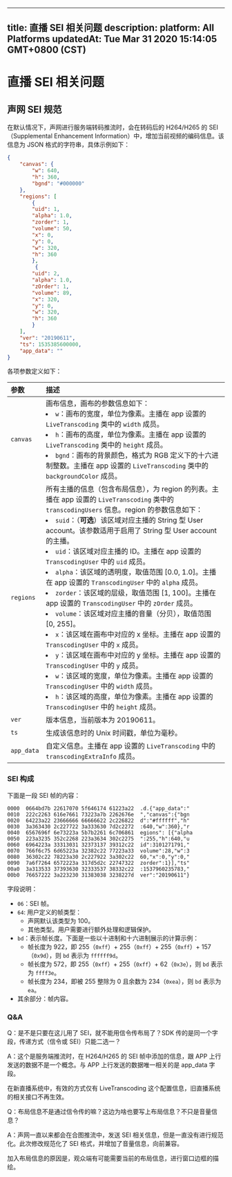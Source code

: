 
---
title: 直播 SEI 相关问题 
description: 
platform: All Platforms
updatedAt: Tue Mar 31 2020 15:14:05 GMT+0800 (CST)
---
# 直播 SEI 相关问题 
## 声网 SEI 规范

在默认情况下，声网进行服务端转码推流时，会在转码后的 H264/H265 的 SEI（Supplemental Enhancement Information）中，增加当前视频的编码信息。该信息为 JSON 格式的字符串，具体示例如下：

```json
{
    "canvas": {        
        "w": 640,
        "h": 360,
        "bgnd": "#000000"
    },
    "regions": [
        {
        "uid": 1,
        "alpha": 1.0,
        "zorder": 1,
        "volume": 50, 
        "x": 0, 
        "y": 0,   
        "w": 320,
        "h": 360
        },
         {
        "uid": 2,
        "alpha": 1.0,
        "zOrder": 1,
        "volume": 89,
        "x": 320,
        "y": 0,   
        "w": 320,
        "h": 360
        }
    ],
    "ver": "20190611",
    "ts": 1535385600000,
    "app_data": ""
}
```

各项参数定义如下：

| 参数       | 描述                                                         |
| :--------- | :----------------------------------------------------------- |
| `canvas`   | 画布信息，画布的参数信息如下：<li>`w`：画布的宽度，单位为像素。主播在 app 设置的 `LiveTranscoding` 类中的 `width` 成员。</li><li>`h`：画布的高度，单位为像素。主播在 app 设置的 `LiveTranscoding` 类中的 `height` 成员。</li><li>`bgnd`：画布的背景颜色，格式为 RGB 定义下的十六进制整数。主播在 app 设置的 `LiveTranscoding` 类中的 `backgroundColor` 成员。</li> |
| `regions`  | 所有主播的信息（包含布局信息），为 region 的列表。主播在 app 设置的 `LiveTranscoding` 类中的 `transcodingUsers` 信息。region 的参数信息如下：<li>`suid`：（**可选**）该区域对应主播的 String 型 User account。该参数适用于启用了 String 型 User account 的主播。</li><li>`uid`：该区域对应主播的 ID。主播在 app 设置的 `TranscodingUser` 中的 `uid` 成员。</li><li>`alpha`：该区域的透明度，取值范围 [0.0, 1.0]。主播在 app 设置的 `TranscodingUser` 中的 `alpha` 成员。</li><li>`zorder`：该区域的层级，取值范围 [1, 100]。主播在 app 设置的 `TranscodingUser` 中的 `zOrder` 成员。</li><li>`volume`：该区域对应主播的音量（分贝），取值范围 [0, 255]。</li><li> `x`：该区域在画布中对应的 x 坐标。主播在 app 设置的 `TranscodingUser` 中的 `x` 成员。</li><li>`y`：该区域在画布中对应的 y 坐标。主播在 app 设置的 `TranscodingUser` 中的 `y` 成员。</li><li>`w`：该区域的宽度，单位为像素。主播在 app 设置的 `TranscodingUser` 中的 `width` 成员。</li><li>`h`：该区域的高度，单位为像素。主播在 app 设置的 `TranscodingUser` 中的 `height` 成员。</li> |
| `ver`      | 版本信息，当前版本为 20190611。                              |
| `ts`       | 生成该信息时的 Unix 时间戳，单位为毫秒。                     |
| `app_data` | 自定义信息。主播在 app 设置的 `LiveTranscoding` 中的 `transcodingExtraInfo` 成员。 |


### SEI 构成

下面是一段 SEI 帧的内容：

```
0000  0664bd7b 22617070 5f646174 61223a22  .d.{"app_data":"
0010  222c2263 616e7661 73223a7b 2262676e  ","canvas":{"bgn
0020  64223a22 23666666 66666622 2c226822  d":"#ffffff","h"
0030  3a363430 2c227722 3a333630 7d2c2272  :640,"w":360},"r
0040  6567696f 6e73223a 5b7b2261 6c706861  egions": [{"alpha
0050  223a3235 352c2268 223a3634 302c2275  ":255,"h":640,"u
0060  6964223a 33313031 32373137 39312c22  id":3101271791,"
0070  766f6c75 6d65223a 32382c22 77223a33  volume":28,"w":3
0080  36302c22 78223a30 2c227922 3a302c22  60,"x":0,"y":0,"
0090  7a6f7264 6572223a 317d5d2c 22747322  zorder":1}],"ts"
00a0  3a313533 37393630 32333537 38332c22  :1537960235783,"
00b0  76657222 3a223230 31383038 3238227d  ver":"20190611"}
```

字段说明：

* `06`：SEI 帧。
* `64`: 用户定义的帧类型：
	- 声网默认该类型为 100。
	- 其他类型。用户需要进行额外处理和逻辑保护。
* `bd`：表示帧长度。下面是一些以十进制和十六进制展示的计算示例：
	*  帧长度为 922，即 255（`0xff`）+ 255（`0xff`）+ 255（`0xff`）+ 157（`0x9d`），则 `bd` 表示为 `ffffff9d`。
	*  帧长度为 572，即 255（`0xff`）+ 255（`0xff`）+ 62（`0x3e`），则 `bd` 表示为 `ffff3e`。
	*  帧长度为 234，即被 255 整除为 0 且余数为 234（`0xea`），则 `bd` 表示为 `ea`。
* 其余部分：帧内容。

### Q&A

Q：是不是只要在这儿用了 SEI，就不能用信令传布局了？SDK 传的是同一个字段，传递方式（信令或 SEI）只能二选一？

A：这个是服务端推流时，在 H264/H265 的 SEI 帧中添加的信息，跟 APP 上行发送的数据不是一个概念。与 APP 上行发送的数据唯一相关的是 app_data 字段。

在新直播系统中，有效的方式仅有 LiveTranscoding 这个配置信息，旧直播系统的相关接口不再生效。

Q：布局信息不是通过信令传的嘛？这边为啥也要写上布局信息？不只是音量信息？ 

A：声网一直以来都会在合图推流中，发送 SEI 相关信息，但是一直没有进行规范化。此次修改规范化了 SEI 格式，并增加了音量信息，向前兼容。

加入布局信息的原因是，观众端有可能需要当前的布局信息，进行窗口边框的描绘。
